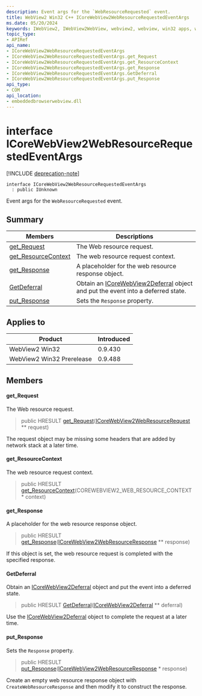 ```yaml
---
description: Event args for the `WebResourceRequested` event.
title: WebView2 Win32 C++ ICoreWebView2WebResourceRequestedEventArgs
ms.date: 05/20/2024
keywords: IWebView2, IWebView2WebView, webview2, webview, win32 apps, win32, edge, ICoreWebView2, ICoreWebView2Controller, browser control, edge html, ICoreWebView2WebResourceRequestedEventArgs
topic_type: 
- APIRef
api_name:
- ICoreWebView2WebResourceRequestedEventArgs
- ICoreWebView2WebResourceRequestedEventArgs.get_Request
- ICoreWebView2WebResourceRequestedEventArgs.get_ResourceContext
- ICoreWebView2WebResourceRequestedEventArgs.get_Response
- ICoreWebView2WebResourceRequestedEventArgs.GetDeferral
- ICoreWebView2WebResourceRequestedEventArgs.put_Response
api_type:
- COM
api_location:
- embeddedbrowserwebview.dll
---
```


# interface ICoreWebView2WebResourceRequestedEventArgs

[!INCLUDE [deprecation-note](../includes/deprecation-note.md)]

```
interface ICoreWebView2WebResourceRequestedEventArgs
  : public IUnknown
```

Event args for the `WebResourceRequested` event.

## Summary

 Members                        | Descriptions
--------------------------------|---------------------------------------------
[get_Request](#get_request) | The Web resource request.
[get_ResourceContext](#get_resourcecontext) | The web resource request context.
[get_Response](#get_response) | A placeholder for the web resource response object.
[GetDeferral](#getdeferral) | Obtain an [ICoreWebView2Deferral](icorewebview2deferral.md#icorewebview2deferral) object and put the event into a deferred state.
[put_Response](#put_response) | Sets the `Response` property.

## Applies to

Product                         | Introduced
--------------------------------|---------------------------------------------
WebView2 Win32            |    0.9.430
WebView2 Win32 Prerelease |    0.9.488

## Members

#### get_Request

The Web resource request.

> public HRESULT [get_Request](#get_request)([ICoreWebView2WebResourceRequest](icorewebview2webresourcerequest.md#icorewebview2webresourcerequest) ** request)

The request object may be missing some headers that are added by network stack at a later time.

#### get_ResourceContext

The web resource request context.

> public HRESULT [get_ResourceContext](#get_resourcecontext)(COREWEBVIEW2_WEB_RESOURCE_CONTEXT * context)

#### get_Response

A placeholder for the web resource response object.

> public HRESULT [get_Response](#get_response)([ICoreWebView2WebResourceResponse](icorewebview2webresourceresponse.md#icorewebview2webresourceresponse) ** response)

If this object is set, the web resource request is completed with the specified response.

#### GetDeferral

Obtain an [ICoreWebView2Deferral](icorewebview2deferral.md#icorewebview2deferral) object and put the event into a deferred state.

> public HRESULT [GetDeferral](#getdeferral)([ICoreWebView2Deferral](icorewebview2deferral.md#icorewebview2deferral) ** deferral)

Use the [ICoreWebView2Deferral](icorewebview2deferral.md#icorewebview2deferral) object to complete the request at a later time.

#### put_Response

Sets the `Response` property.

> public HRESULT [put_Response](#put_response)([ICoreWebView2WebResourceResponse](icorewebview2webresourceresponse.md#icorewebview2webresourceresponse) * response)

Create an empty web resource response object with `CreateWebResourceResponse` and then modify it to construct the response.

